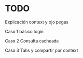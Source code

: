 # TODO

Explicación context y ojo pegas

Caso 1 básico login

Caso 2 Consulta cacheada

Caso 3 Tabs y compartir por context

